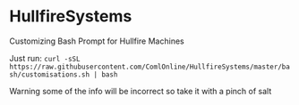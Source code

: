 # HullfireSystems
Customizing Bash Prompt for Hullfire Machines

Just run:
`curl -sSL https://raw.githubusercontent.com/ComlOnline/HullfireSystems/master/bash/customisations.sh | bash`

Warning some of the info will be incorrect so take it with a pinch of salt